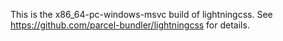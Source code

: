 This is the x86_64-pc-windows-msvc build of lightningcss. See https://github.com/parcel-bundler/lightningcss for details.
